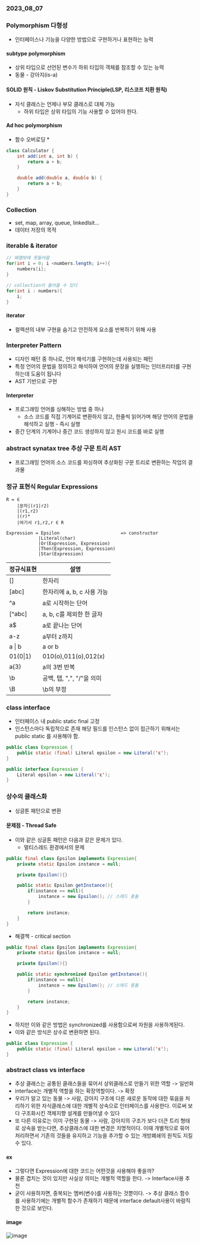 ### 2023_08_07

### Polymorphism 다형성
* 인터페이스나 기능을 다양한 방법으로 구현하거나 표현하는 능력
#### subtype polymorphism
* 상위 타입으로 선언된 변수가 하위 타입의 객체를 참조할 수 있는 능력
* 동물 - 강아지(is-a)

#### SOLID 원칙 - Liskov Substitution Principle(LSP, 리스코프 치환 원칙)
* 자식 클래스는 언제나 부모 클래스로 대체 가능
  * 하위 타입은 상위 타입의 기능 사용할 수 있어야 한다.

#### Ad hoc polymorphism
* 함수 오버로딩
  * 
```java
class Calculator {
    int add(int a, int b) {
        return a + b;
    }

    double add(double a, double b) {
        return a + b;
    }
}

```
### Collection
* set, map, array, queue, linkedlsit...
* 데이터 저장의 목적
  
### iterable & iterator
```java
// 배열밖에 못들어옴
for(int i = 0; i <numbers.length; i++){
    numbers[i];
}  

// collection이 들어올 수 있다
for(int i : numbers){
    i;
}
```
#### iterator
* 컬렉션의 내부 구현을 숨기고 안전하게 요소를 반복하기 위해 사용

### Interpreter Pattern
* 디자인 패턴 중 하나로, 언어 해석기를 구현하는데 사용되는 패턴
* 특정 언어의 문법을 정의하고 해석하여 언어의 문장을 실행하는 인터프리터를 구현하는데 도움이 됩니다
* AST 기반으로 구현
#### Interpreter
* 프로그래밍 언어를 싱해하는 방법 중 하나
  * 소스 코드를 직접 기계어로 변환하지 않고, 한줄씩 읽어가며 해당 언어의 문법을 해석하고 실행 - 즉시 실행
* 중간 단계의 기계어나 중간 코드 생성하지 않고 원시 코드를 바로 실행
### abstract synatax tree 추상 구문 트리 AST
* 프로그래밍 언어의 소스 코드를 파싱하여 추상화된 구문 트리로 변환하는 작업의 결과물

### 정규 표현식 Regular Expressions
```
R = ∈
    |문자|(r1|r2)
    |(r1,r2)
    |(r)*
    |여기서 r1,r2,r ∈ R
```
```
Expression = Epsilon                       => constructor
            |Literal(char)
            |Or(Expression, Expression)
            |Then(Expression, Expression)
            |Star(Expression)
```
|정규식표현|설명|
|---------|----------------------------------------|
|[]|한자리|
|[abc]|한자리에 a, b, c 사용 가능|
|^a|a로 시작하는 단어|
|[^abc]|a, b, c를 제외한 한 글자|
|a$|a로 끝나는 단어|
|a-z|a부터 z까지|
|a \| b|a or b|
|01(0\|1)| 010(o),011(o),012(x)|
|a{3}| a의 3번 반복|
|\b|공백, 탭, ",", "/"을 의미|
|\B|\b의 부정|

### class interface
* 인터페이스 내 public static final 고정
* 인스턴스마다 독립적으로 존재 해당 필드를 인스턴스 없이 접근하기 위해서는 public static 를 사용해야 함.
```java
public class Expression {
    public static (final) Literal epsilon = new Literal('ε');
}
```

```java
public interface Expression {
    Literal epsilon = new Literal('ε');
}
```

### 상수의 클래스화
* 싱글톤 패턴으로 변환
#### 문제점 - Thread Safe
* 이와 같은 싱글톤 패턴은 다음과 같은 문제가 있다.
  * 멀티스레드 환경에서의 문제
```java
public final class Epsilon implements Expression{
    private static Epsilon instance = null;

    private Epsilon(){}

    public static Epsilon getInstance(){
        if(instance == null){
            instance = new Epsilon(); // 스레드 충돌
        }

        return instance;
    }
}
```
* 해결책 - critical section
```java
public final class Epsilon implements Expression{
    private static Epsilon instance = null;

    private Epsilon(){}

    public static synchronized Epsilon getInstance(){
        if(instance == null){
            instance = new Epsilon(); // 스레드 충돌
        }

        return instance;
    }
}
```
* 하지만 이와 같은 방법은 synchronized를 사용함으로써 자원을 사용하게된다.
* 이와 같은 방식은 상수로 변환하면 된다.
```java
public class Expression {
    public static (final) Literal epsilon = new Literal('ε');
}
```

### abstract class vs interface
* 추상 클래스는 공통된 클래스들을 묶어서 상위클래스로 만들기 위한 역할 -> 일반화
* interface는 개별적 역할을 하는 확장역할이다. -> 확장
* 우리가 알고 있는 동물 -> 사람, 강아지 구조에 다른 새로운 동작에 대한 묶음을 처리하기 위한 자식클래스에 대한 개별적 상속으로 인터페이스를 사용한다. 이로써 보다 구조화시킨 객체지향 설계를 만들어낼 수 있다
* 또 다른 이유로는 이미 구현된 동물 -> 사람, 강아지의 구조가 보다 더큰 트리 형태로 상속을 받는다면, 추상클래스에 대한 변경은 치명적이다. 이때 개별적으로 묶어 처리하면서 기존의 것들을 유지하고 기능을 추가할 수 있는 개방폐쇄의 원칙도 지킬 수 있다.
#### ex
* 그렇다면 Expression에 대한 코드는 어떤것을 사용해야 좋을까?
* 물론 겹치는 것이 있지만 사실상 의미는 개별적 역할을 한다. -> Interface사용 추천
* 굳이 사용하자면, 중복되는 멤버(변수)를 사용하는 것뿐이다. -> 추상 클래스 함수를 사용하기에는 개별적 함수가 존재하기 때문에 interface default사용이 바람직한 것으로 보인다.
#### image
![image](https://github.com/P-C-Space/NHNStudy/assets/39722575/6ff56e77-2365-47ac-8f76-aaf0c74f8f62)
